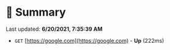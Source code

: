# 📖 Summary
Last updated: **6/20/2021, 7:35:39 AM**

- `GET` [https://google.com](https://google.com) - **Up** (222ms)
